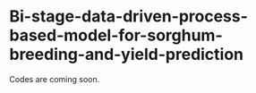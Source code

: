 # Bi-stage-data-driven-process-based-model-for-sorghum-breeding-and-yield-prediction
Codes are coming soon.
